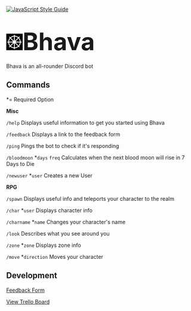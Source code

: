 [![JavaScript Style Guide](https://img.shields.io/badge/code_style-standard-brightgreen.svg)](https://standardjs.com)

# <span style="font-size: 64px;"><img src="icons/bhava-icon.png" alt="Bhavachakra, the wheel of becoming" width="44"/>Bhava</span>

Bhava is an all-rounder Discord bot

## Commands

*= Required Option

**Misc**

`/help` Displays useful information to get you started using Bhava

`/feedback` Displays a link to the feedback form

`/ping` Pings the bot to check if it's responding

`/bloodmoon` *`days` `freq` Calculates when the next blood moon will rise in 7 Days to Die

`/newuser` *`user` Creates a new User

**RPG**

`/spawn` Displays useful info and teleports your character to the realm

`/char` *`user` Displays character info

`/charname` *`name` Changes your character's name

`/look` Describes what you see around you

`/zone` *`zone` Displays zone info

`/move` *`direction` Moves your character

## Development

[Feedback Form](https://formsubmit.co/el/dekivo/?subject=Bhava+Feedback)

[View Trello Board](https://trello.com/b/fcvZAtub/bhava)
